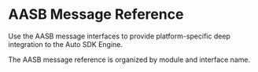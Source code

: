 # AASB Message Reference

Use the AASB message interfaces to provide platform-specific deep integration to the Auto SDK Engine. 

The AASB message reference is organized by module and interface name.